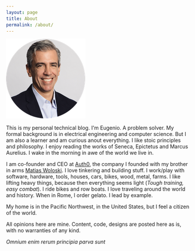 ```yaml
---
layout: page
title: About
permalink: /about/
---
```


![](/media/eugeniop-2.png)

This is my personal technical blog. I'm Eugenio. A problem solver. My formal background is in electrical engineering and computer science. But I am also a learner and am curious anout everything. I like stoic principles and philosophy. I enjoy reading the works of Seneca, Epictetus and Marcus Aurelius. I wake in the morning in awe of the world we live in.

I am co-founder and CEO at [Auth0](https://auth0.com), the company I founded with my brother in arms [Matias Woloski](https://twitter.com/woloski). I love tinkering and building stuff. I work/play with software, hardware, tools, houses, cars, bikes, wood, metal, farms. I like lifting heavy things, because then everything seems light (_Tough training, easy combat_). I ride bikes and row boats. I love traveling around the world and history. When in Rome, I order gelato. I lead by example. 

My home is in the Pacific Northwest, in the United States, but I feel a citizen of the world.

All opinions here are mine. Content, code, designs are posted here as is, with no warranties of any kind.

_Omnium enim rerum principia parva sunt_